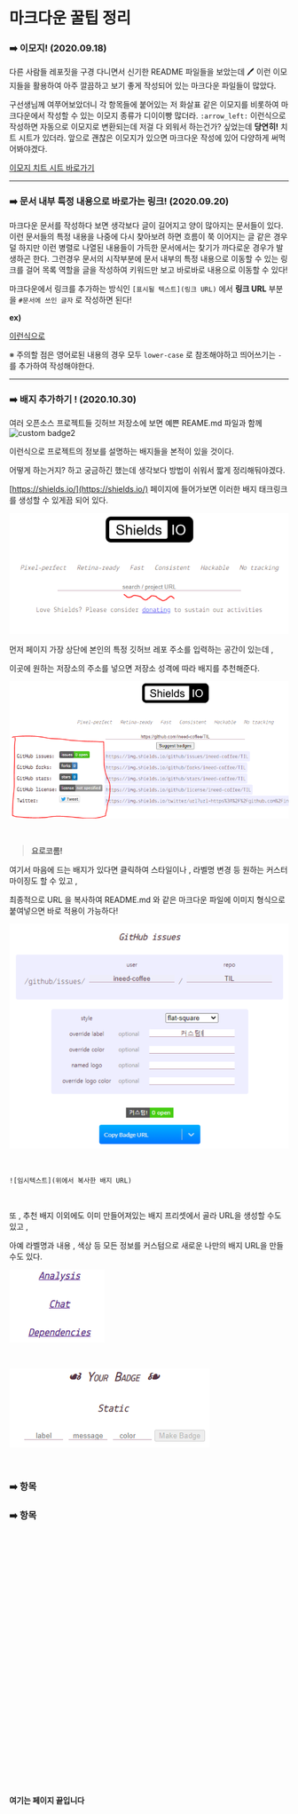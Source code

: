 # 마크다운 꿀팁 정리



### :arrow_right: 이모지! (2020.09.18)

다른 사람들 레포짓을 구경 다니면서 신기한 README 파일들을 보았는데 :pen: 이런​ 이모지들을 활용하여 아주 깔끔하고 보기 좋게 작성되어 있는 마크다운 파일들이 많았다.

 

구선생님께 여쭈어보았더니 각 항목들에 붙어있는 저 화살표 같은 이모지를 비롯하여 마크다운에서 작성할 수 있는 이모지 종류가 디이이빵 많더라. `:arrow_left:` 이런식으로 작성하면 자동으로 이모지로 변환되는데 저걸 다 외워서 하는건가? 싶었는데 __당연히!__ 치트 시트가 있더라. 앞으로 괜찮은 이모지가 있으면 마크다운 작성에 있어 다양하게 써먹어봐야겠다.

[이모지 치트 시트 바로가기](https://www.webfx.com/tools/emoji-cheat-sheet/) 

---



### :arrow_right: 문서 내부 특정 내용으로 바로가는 링크! (2020.09.20)

마크다운 문서를 작성하다 보면 생각보다 글이 길어지고 양이 많아지는 문서들이 있다. 이런 문서들의 특정 내용을 나중에 다시 찾아보려 하면 흐름이 쭉 이어지는 글 같은 경우 덜 하지만 이런 병렬로 나열된 내용들이 가득한 문서에서는 찾기가 까다로운 경우가 발생하곤 한다. 그런경우 문서의 시작부분에 문서 내부의 특정 내용으로 이동할 수 있는 링크를 걸어 목록 역할을 글을 작성하여 키워드만 보고 바로바로 내용으로 이동할 수 있다! 

 

마크다운에서 링크를 추가하는 방식인 `[표시될 텍스트](링크 URL)` 에서 __링크 URL__ 부분을 `#문서에 쓰인 글자` 로 작성하면 된다! 

__ex)__

[이런식으로](#여기는-페이지-끝입니다) 

※ 주의할 점은 영어로된 내용의 경우 모두 `lower-case` 로 참조해야하고 띄어쓰기는 `-` 를 추가하여 작성해야한다.

---



### :arrow_right: 배지 추가하기 ! (2020.10.30)

여러 오픈소스 프로젝트들 깃허브 저장소에 보면 예쁜 REAME.md 파일과 함께 ![custom badge2](https://img.shields.io/badge/version-0.1.%3F%3F%3F-orange)

이런식으로 프로젝트의 정보를 설명하는 배지들을 본적이 있을 것이다. 

어떻게 하는거지? 하고 궁금하긴 했는데 생각보다 방법이 쉬워서 짧게 정리해둬야겠다.

[https://shields.io/](https://shields.io/) 페이지에 들어가보면 이러한 배지 태크링크를 생성할 수 있게끔 되어 있다.

![배지메인](../assets/badgemain.PNG) 

먼저 페이지 가장 상단에 본인의 특정 깃허브 레포 주소를 입력하는 공간이 있는데 , 

이곳에 원하는 저장소의 주소를 넣으면 저장소 성격에 따라 배지를 추천해준다.

![배지추천](../assets/badgesuggested.PNG) 

​	

> __요로코롬!__ 



여기서 마음에 드는 배지가 있다면 클릭하여 스타일이나 , 라벨명 변경 등 원하는 커스터마이징도 할 수 있고 , 

최종적으로 URL 을 복사하여 README.md 와 같은 마크다운 파일에 이미지 형식으로 붙여넣으면 바로 적용이 가능하다!

![url](../assets/badgeurl.PNG) 

​	

 ```
![임시텍스트](위에서 복사한 배지 URL)
 ```

​	

또 , 추천 배지 이외에도 이미 만들어져있는 배지 프리셋에서 골라 URL을 생성할 수도 있고 , 

아예 라벨명과 내용 , 색상 등 모든 정보를 커스텀으로 새로운 나만의 배지 URL을 만들 수도 있다.

![배지프리셋](../assets/badgepreset.PNG) 

​	

![커스텀 배지](../assets/custombadge.PNG) 

​	

### :arrow_right: 항목







### :arrow_right: 항목

​	

​	

​	

​	

​	

​	

​	

​	

​		

​	

​	

​	

​	

​	

​	



#### 여기는 페이지 끝입니다
